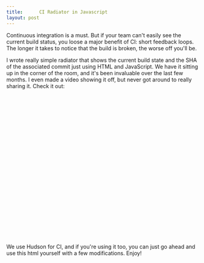 ```yaml
---
title:      CI Radiator in Javascript
layout: post
---
```


Continuous integration is a must. But if your team can't easily see the current build status, you loose a major benefit of CI: short feedback loops. The longer it takes to notice that the build is broken, the worse off you'll be.

I wrote really simple radiator that shows the current build state and the SHA of the associated commit just using HTML and JavaScript. We have it sitting up in the corner of the room, and it's been invaluable over the last few months. I even made a video showing it off, but never got around to really sharing it. Check it out:

<object width="500" height="375"><param name="allowfullscreen" value="true" /><param name="allowscriptaccess" value="always" /><param name="movie" value="http://vimeo.com/moogaloop.swf?clip_id=8851542&amp;server=vimeo.com&amp;show_title=1&amp;show_byline=0&amp;show_portrait=0&amp;color=ff0179&amp;fullscreen=1" /><embed src="http://vimeo.com/moogaloop.swf?clip_id=8851542&amp;server=vimeo.com&amp;show_title=1&amp;show_byline=0&amp;show_portrait=0&amp;color=ff0179&amp;fullscreen=1" type="application/x-shockwave-flash" allowfullscreen="true" allowscriptaccess="always" width="500" height="375"></embed></object>

We use Hudson for CI, and if you're using it too, you can just go ahead and use this html yourself with a few modifications. Enjoy!

<script src="http://gist.github.com/281402.js"></script>
